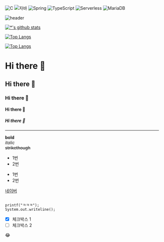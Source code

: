 ![C](https://img.shields.io/badge/-C-123456?style=flat-square&logo=C&logoColor=black)
![자바](https://img.shields.io/badge/-자바-007396?style=flat&logo=Java&logoColor=ffffff)
![Spring](https://img.shields.io/badge/-Spring-6DB33F?style=for-the-badge&logo=Spring&logoColor=white)
![TypeScript](https://img.shields.io/badge/-TypeScript-3178C6?style=flat-square&logo=TypeScript&logoColor=white)
![Serverless](https://img.shields.io/badge/-Serverless-FD5750?style=flat-square&logo=Serverless&logoColor=magenta)
![MariaDB](https://img.shields.io/badge/-MariaDB-1F305F?style=flat-square&logo=mariadb&logoColor=white)

![header](https://capsule-render.vercel.app/api?type=wave&color=auto&height=300&section=header&text=깃허브%20특강&fontSize=90)

[![*'s github stats](https://github-readme-stats.vercel.app/api?username=jeonghyunhaaa)](https://github.com/jeonghyunhaaa)

[![Top Langs](https://github-readme-stats.vercel.app/api/top-langs/?username=jeonghyunhaaa)](https://github.com/jeonghyunhaaa/github-readme-stats)

[![Top Langs](https://github-readme-stats.vercel.app/api/top-langs/?username=jeonghyunhaaa&layout=compact)](https://github.com/jeonghyunhaaa/github-readme-stats)

# Hi there 👋
## Hi there 👋
### Hi there 👋
#### Hi there 👋
##### Hi there 👋

---

**bold** <br>
*italic* <br>
~~strikethough~~ <br>

* 1번
* 2번
- 1번
- 2번

[네이버](https://naver.com)

```

printf("ㅋㅋㅋ");
System.out.writeline();

```

- [x] 체크박스 1
- [ ] 체크박스 2

:joy:
